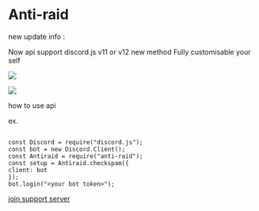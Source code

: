 # Anti-raid

new update info :

Now api support discord.js v11 or v12
new method
Fully customisable your self

<a href="https://www.npmjs.com/package/anti-raid" ><img src="https://img.shields.io/npm/v/anti-raid.svg?maxAge=3600" ></a>

<a href="https://www.npmjs.com/package/anti-raid" ><img src="https://img.shields.io/npm/dt/anti-raid.svg?maxAge=3600" ></a>

how to use api

ex.
```

const Discord = require("discord.js");
const bot = new Discord.Client();
const Antiraid = require("anti-raid");
const setup = Antiraid.checkspam({ 
client: bot 
});
bot.login("<your bot token>");

```

[join support server](https://discord.gg/KmngEup)
